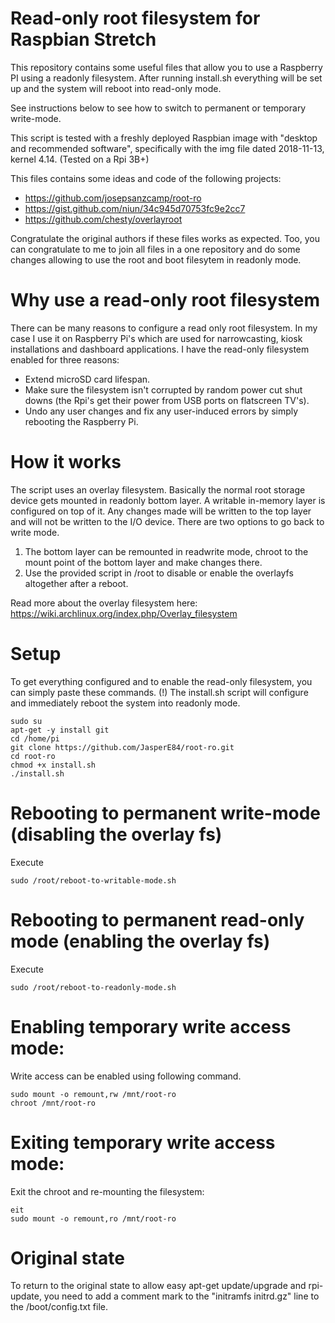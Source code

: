 Read-only root filesystem for Raspbian Stretch
============================================
This repository contains some useful files that allow you to use a Raspberry PI using a readonly filesystem.
After running install.sh everything will be set up and the system will reboot into read-only mode.

See instructions below to see how to switch to permanent or temporary write-mode.

This script is tested with a freshly deployed Raspbian image with "desktop and recommended software", specifically with the img file dated 2018-11-13, kernel 4.14. (Tested on a Rpi 3B+)

This files contains some ideas and code of the following projects:
- https://github.com/josepsanzcamp/root-ro
- https://gist.github.com/niun/34c945d70753fc9e2cc7
- https://github.com/chesty/overlayroot

Congratulate the original authors if these files works as expected. Too, you can congratulate to me to join all files in a one repository and do some changes allowing to use the root and boot filesytem in readonly mode.

Why use a read-only root filesystem
=====
There can be many reasons to configure a read only root filesystem. In my case I use it on Raspberry Pi's which are used for narrowcasting, kiosk installations and dashboard applications. I have the read-only filesystem enabled for three reasons:
- Extend microSD card lifespan.
- Make sure the filesystem isn't corrupted by random power cut shut downs (the Rpi's get their power from USB ports on flatscreen TV's).
- Undo any user changes and fix any user-induced errors by simply rebooting the Raspberry Pi.

How it works
====
The script uses an overlay filesystem. Basically the normal root storage device gets mounted in readonly bottom layer. A writable in-memory layer is configured on top of it. Any changes made will be written to the top layer and will not be written to the I/O device. There are two options to go back to write mode.
1. The bottom layer can be remounted in readwrite mode, chroot to the mount point of the bottom layer and make changes there.
2. Use the provided script in /root to disable or enable the overlayfs altogether after a reboot.

Read more about the overlay filesystem here: https://wiki.archlinux.org/index.php/Overlay_filesystem

Setup
=====
To get everything configured and to enable the read-only filesystem, you can simply paste these commands.
(!) The install.sh script will configure and immediately reboot the system into readonly mode.
```
sudo su
apt-get -y install git
cd /home/pi
git clone https://github.com/JasperE84/root-ro.git
cd root-ro
chmod +x install.sh
./install.sh
```

Rebooting to permanent write-mode (disabling the overlay fs)
============
Execute 
```
sudo /root/reboot-to-writable-mode.sh
```

Rebooting to permanent read-only mode (enabling the overlay fs)
============
Execute 
```
sudo /root/reboot-to-readonly-mode.sh
```

Enabling temporary write access mode:
============
Write access can be enabled using following command.
```
sudo mount -o remount,rw /mnt/root-ro
chroot /mnt/root-ro
```


Exiting temporary write access mode:
===============
Exit the chroot and re-mounting the filesystem:
```
eit
sudo mount -o remount,ro /mnt/root-ro
```

Original state
==============
To return to the original state to allow easy apt-get update/upgrade and rpi-update, you need to add a comment mark to the "initramfs initrd.gz" line to the /boot/config.txt file.

